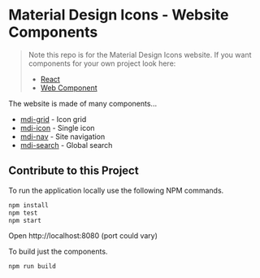 # Material Design Icons - Website Components

> Note this repo is for the Material Design Icons website. If you want components for your own project look here:
>
> - [React](https://github.com/Templarian/MaterialDesign-React/)
> - [Web Component](https://github.com/Templarian/MaterialDesign-WebComponent/)

The website is made of many components...

- [mdi-grid](src/mdi/grid/) - Icon grid
- [mdi-icon](src/mdi/icon/) - Single icon
- [mdi-nav](src/mdi/nav/) - Site navigation
- [mdi-search](src/mdi/search/) - Global search

## Contribute to this Project

To run the application locally use the following NPM commands.

```bash
npm install
npm test
npm start
```

Open http://localhost:8080 (port could vary)

To build just the components.

```bash
npm run build
```